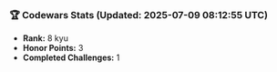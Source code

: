 ### 🏆 Codewars Stats (Updated: 2025-07-09 08:12:55 UTC)

- **Rank:** 8 kyu
- **Honor Points:** 3
- **Completed Challenges:** 1
